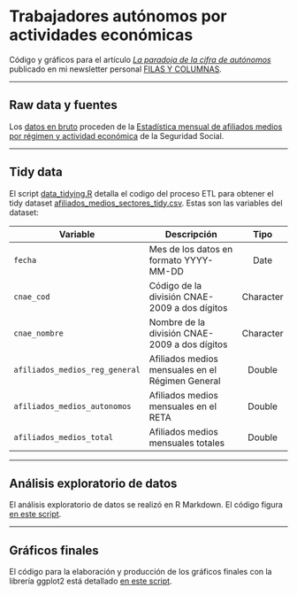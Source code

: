 # Trabajadores autónomos por actividades económicas

Código y gráficos para el artículo [*La paradoja de la cifra de autónomos*](https://filasycolumnas.substack.com/p/la-paradoja-de-la-cifra-de-autonomos) publicado en mi newsletter personal [FILAS Y COLUMNAS](https://filasycolumnas.substack.com/).

---

## Raw data y fuentes

Los [datos en bruto](https://github.com/jescuderoma/filas-y-columnas/blob/main/2021-04-12_erte-afiliados-sectores/data/raw/afiliados_medios.csv) proceden de la [Estadística mensual de afiliados medios por régimen y actividad económica](https://w6.seg-social.es/PXWeb/pxweb/es/Afiliados%20en%20alta%20laboral/Afiliados%20en%20alta%20laboral__Afiliados%20Medios/12m_02%20Afi.%20Med.%20(R.%20General%20y%20RETA)%20CNAE-09%20desde%202009%20por%20R%C3%A9gimen%20y%20Actividad%20Econ%C3%B3mica.px/) de la Seguridad Social.

---

## Tidy data

El script [data_tidying.R](https://github.com/jescuderoma/filas-y-columnas/blob/main/2021-04-12_erte-afiliados-sectores/scripts/data_tidying_afiliados.R) detalla el codigo del proceso ETL para obtener el tidy dataset [afiliados_medios_sectores_tidy.csv](https://github.com/jescuderoma/filas-y-columnas/blob/main/2021-04-12_erte-afiliados-sectores/data/tidy/afiliados_medios_sectores_tidy.csv). Estas son las variables del dataset:

Variable|Descripción|Tipo
----|-----------|:--:
`fecha`|Mes de los datos en formato YYYY-MM-DD|Date
`cnae_cod`|Código de la división CNAE-2009 a dos dígitos|Character
`cnae_nombre`|Nombre de la división CNAE-2009 a dos dígitos|Character
`afiliados_medios_reg_general`|Afiliados medios mensuales en el Régimen General|Double
`afiliados_medios_autonomos`|Afiliados medios mensuales en el RETA|Double
`afiliados_medios_total`|Afiliados medios mensuales totales|Double

---

## Análisis exploratorio de datos

El análisis exploratorio de datos se realizó en R Markdown. El código figura [en este script](scripts/exploratory_data_analysis.Rmd).

---

## Gráficos finales

El código para la elaboración y producción de los gráficos finales con la librería ggplot2 está detallado [en este script](scripts/graficos_definitivos.R).

